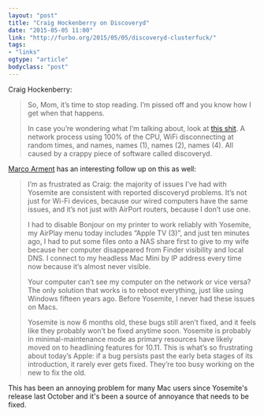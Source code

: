 ```yaml
---
layout: "post"
title: "Craig Hockenberry on Discoveryd"
date: "2015-05-05 11:00"
link: "http://furbo.org/2015/05/05/discoveryd-clusterfuck/"
tags: 
- "links"
ogtype: "article"
bodyclass: "post"
---
```


Craig Hockenberry:

> So, Mom, it’s time to stop reading. I’m pissed off and you know how I get when that happens.
> 
> In case you’re wondering what I’m talking about, look at [this shit](https://www.google.com/search?q=%22discoveryd%22+site:apple.com). A network process using 100% of the CPU, WiFi disconnecting at random times, and names, names (1), names (2), names (4). All caused by a crappy piece of software called discoveryd.

[Marco Arment](http://www.marco.org/2015/05/05/discoveryd) has an interesting follow up on this as well:

> I’m as frustrated as Craig: the majority of issues I’ve had with Yosemite are consistent with reported discoveryd problems. It’s not just for Wi-Fi devices, because our wired computers have the same issues, and it’s not just with AirPort routers, because I don’t use one.
> 
> I had to disable Bonjour on my printer to work reliably with Yosemite, my AirPlay menu today includes “Apple TV (3)”, and just ten minutes ago, I had to put some files onto a NAS share first to give to my wife because her computer disappeared from Finder visibility and local DNS. I connect to my headless Mac Mini by IP address every time now because it’s almost never visible.
> 
> Your computer can’t see my computer on the network or vice versa? The only solution that works is to reboot everything, just like using Windows fifteen years ago. Before Yosemite, I never had these issues on Macs.
> 
> Yosemite is now 6 months old, these bugs still aren’t fixed, and it feels like they probably won’t be fixed anytime soon. Yosemite is probably in minimal-maintenance mode as primary resources have likely moved on to headlining features for 10.11. This is what’s so frustrating about today’s Apple: if a bug persists past the early beta stages of its introduction, it rarely ever gets fixed. They’re too busy working on the new to fix the old.

This has been an annoying problem for many Mac users since Yosemite's release last October and it's been a source of annoyance that needs to be fixed.